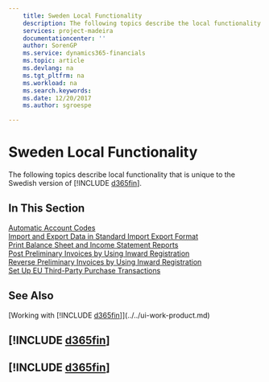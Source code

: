 ```yaml
---
    title: Sweden Local Functionality
    description: The following topics describe the local functionality in the Swedish version of Business Central.
    services: project-madeira
    documentationcenter: ''
    author: SorenGP
    ms.service: dynamics365-financials
    ms.topic: article
    ms.devlang: na
    ms.tgt_pltfrm: na
    ms.workload: na
    ms.search.keywords:
    ms.date: 12/20/2017
    ms.author: sgroespe

---
```

# Sweden Local Functionality
The following topics describe local functionality that is unique to the Swedish version of [!INCLUDE [d365fin](../../includes/d365fin_md.md)].  

## In This Section  
  [Automatic Account Codes](automatic-account-codes.md)  
  [Import and Export Data in Standard Import Export Format](how-to-import-and-export-data-in-standard-import-export-format.md)  
  [Print Balance Sheet and Income Statement Reports](how-to-print-balance-sheet-and-income-statement-reports.md)  
  [Post Preliminary Invoices by Using Inward Registration](how-to-post-preliminary-invoices-by-using-inward-registration.md)  
  [Reverse Preliminary Invoices by Using Inward Registration](how-to-reverse-preliminary-invoices-by-using-inward-registration.md)  
  [Set Up EU Third-Party Purchase Transactions](how-to-set-up-eu-third-party-purchase-transactions.md)

## See Also
[Working with [!INCLUDE [d365fin](../../includes/d365fin_md.md)]](../../ui-work-product.md)    

## [!INCLUDE [d365fin](../../includes/free_trial_md.md)]  
## [!INCLUDE [d365fin](../../includes/training_link_md.md)]
